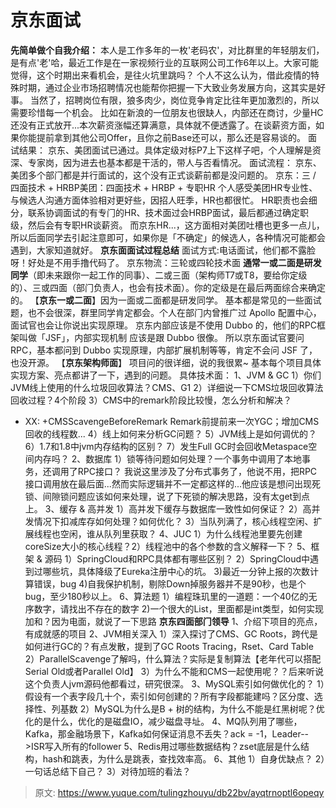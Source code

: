 # 京东面试

**先简单做个自我介绍：**
本⼈是⼯作多年的⼀枚'⽼码农'，对⽐群⾥的年轻朋友们，是有点'⽼'哈，最近⼯作是在⼀家视频⾏业的互联⽹公司⼯作6年以上。大家可能觉得，这个时期出来看机会，是往⽕坑⾥跳吗？
个⼈不这么认为，借此疫情的特殊时期，通过企业市场招聘情况也能帮你把握⼀下⼤致业务发展⽅向，这其实是好事。
当然了，招聘岗位有限，狼多⾁少，岗位竞争肯定⽐往年更加激烈的，所以需要珍惜每⼀个机会。
⽐如在新浪的⼀位朋友也很缺⼈，内部还在商讨，少量HC还没有正式放开...本次薪资涨幅还算满意，具体就不便透露了。在谈薪资⽅⾯，如果你能提前拿到其他公司Offer，且你之前Base还可以，那么还是容易谈的。
⾯试结果：
京东、美团⾯试已通过。具体定级对标P7上下这样⼦吧，个⼈理解是资深、专家岗，因为进去也基本都是⼲活的，带⼈与否看情况。
⾯试流程：
京东、美团多个部⻔都是并⾏⾯试的，这个没有正式谈薪前都是没问题的。
京东：三 / 四⾯技术 + HRBP美团：四⾯技术 + HRBP + 专职HR
个⼈感受美团HR专业性、与候选⼈沟通⽅⾯体验相对更好些，因招⼈旺季，HR也都很忙。
HR职责也会细分，联系协调⾯试的有专⻔的HR、技术⾯过会HRBP⾯试，最后都通过确定职级，然后会有专职HR谈薪资。
⽽京东HR...，这⽅⾯相对美团吐槽也更多⼀点⼉，所以后⾯同学去引起注意即可，如果你是「不确定」的候选⼈，各种情况可能都会遇到，⼤家知道就好。
**京东⾯面试过程总结**
⾯试⽅式:电话⾯试，他们都不露脸呀！好处是不⽤⼿撸代码了。
京东物流：三轮或四轮技术⾯ 
**通常⼀或⼆⾯是研发同学**（即未来跟你⼀起⼯作的同事）、⼆或三⾯（架构师T7或T8，要给你定级的）、三或四⾯（部⻔负责⼈，也会有技术⾯）。你的定级是在最后两⾯综合来确定的。
【**京东⼀或⼆⾯**】因为⼀⾯或⼆⾯都是研发同学。 基本都是常⻅的⼀些⾯试题，也不会很深，群⾥同学肯定都会。个⼈在部⻔内曾推⼴过 Apollo 配置中⼼，⾯试官也会让你说出实现原理。
京东内部应该是不使⽤ Dubbo 的，他们的RPC框架叫做「JSF」，内部实现机制 应该是跟 Dubbo 很像。 所以京东⾯试官要问RPC，基本都问到 Dubbo 实现原理，内部扩展机制等等，肯定不会问 JSF 了，也没开源。
【**京东架构师⾯**】 项⽬问的很详细，说的我很累~ 基本每个项⽬具体实现⽅案、亮点都讲了⼀下，遇到的问题。
具体技术⾯：
1、JVM & GC 1）你们JVM线上使⽤的什么垃圾回收算法？CMS、G1 
2）详细说⼀下CMS垃圾回收算法回收过程？4个阶段
3）CMS中的remark阶段⽐较慢，怎么分析和解决？ 
- XX: +CMSScavengeBeforeRemark Remark前提前来⼀次YGC；增加CMS回收的线程数...
4）线上如何来分析GC问题？
5）JVM线上是如何调优的？
6）1.7和1.8中jvm内存结构的区别？
7）发⽣Full GC时会回收Metaspace空间内存吗？
2、数据库
1）锁等待问题如何处理？⼀个事务中调⽤了本地事务，还调⽤了RPC接⼝？
我说这⾥涉及了分布式事务了，他说不⽤，把RPC接⼝调⽤放在最后⾯...然⽽实际逻辑并不⼀定都这样的...他应该是想问出现死锁、间隙锁问题应该如何来处理，说了下死锁的解决思路，没有太get到点上。
3、缓存 & ⾼并发
1）⾼并发下缓存与数据库⼀致性如何保证？
2）⾼并发情况下扣减库存如何处理？如何优化？
3）当队列满了，核⼼线程空闲、扩展线程也空闲，谁从队列⾥获取？
4、JUC 1）为什么线程池⾥要先创建coreSize⼤⼩的核⼼线程？2）线程池中的各个参数的含义解释⼀下？
5、框架 & 源码
1）SpringCloud和RPC具体都有哪些区别？
2）SpringCloud中遇到过哪些坑，具体降级了Eureka注册中⼼的坑。
3)最近⼀分钟上报的次数计算错误，bug 
4)⾃我保护机制，剔除Down掉服务器并不是90秒，也是个bug，⾄少180秒以上。
6、算法题
1）编程珠玑⾥的⼀道题：⼀个40亿的⽆序数字，请找出不存在的数字
2)⼀个很⼤的List，⾥⾯都是int类型，如何实现加和？因为电⾯，就说了⼀下思路
**京东四⾯部⻔领导**
1、介绍下项⽬的亮点，有成就感的项⽬
2、JVM相关深⼊
1）深⼊探讨了CMS、GC Roots，跨代是如何进⾏GC的？有点发散，提到了GC Roots Tracing，Rset、Card Table 
2）ParallelScavenge了解吗，什么算法？实际是复制算法【⽼年代可以搭配Serial Old或者Parallel Old】
3）为什么不能和CMS⼀起使⽤呢？？后来听说这个负责⼈jvm源码他都看过，研究很深。
3、MySQL索引如何做优化的？
1）假设有⼀个表字段⼏⼗个，索引如何创建的？所有字段都能建吗？区分度、选择性、列基数
2）MySQL为什么是B + 树的结构，为什么不能是红⿊树呢？优化的是什么，优化的是磁盘IO，减少磁盘寻址。
4、MQ队列⽤了哪些，Kafka，那⾦融场景下，Kafka如何保证消息不丢失？ack = -1，Leader-->ISR写⼊所有的follower 5、Redis⽤过哪些数据结构？zset底层是什么结构，hash和跳表，为什么是跳表，查找效率⾼。
6、其他
1）⾃身优缺点？
2）⼀句话总结下⾃⼰？
3）对待加班的看法？


> 原文: <https://www.yuque.com/tulingzhouyu/db22bv/ayqtrnoptl6opeqy>